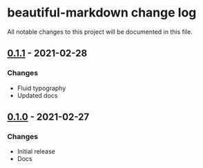 # beautiful-markdown change log

All notable changes to this project will be documented in this file.

## [0.1.1](https://github.com/bndp/beautiful-markdown/releases/v0.1.1) - 2021-02-28

### Changes

- Fluid typography
- Updated docs


## [0.1.0](https://github.com/bndp/beautiful-markdown/releases/v0.1.0) - 2021-02-27

### Changes

- Initial release
- Docs
